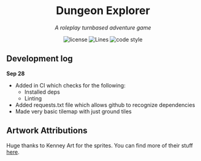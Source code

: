 <div align="center">

# Dungeon Explorer

_A roleplay turnbased adventure game_

![license](https://img.shields.io/github/license/JoshuaDRose/dungeon-game?color=%23e67233&label=License)
![Lines](https://img.shields.io/tokei/lines/github/JoshuaDRose/dungeon-game?color=%233eb810&logo=github)
![code style](https://img.shields.io/badge/code%20style-black-282828.svg)

</div>


Development log
-------------------------------------------------------------------------------

__Sep 28__
 - Added in CI which checks for the following:
    - Installed deps
    - Linting
 - Added requests.txt file which allows github to recognize dependencies 
 - Made very basic tilemap with just ground tiles
 
Artwork Attributions
-------------------------------------------------------------------------------
Huge thanks to Kenney Art for the sprites. You can find more of their stuff [here](https://www.kenney.nl).
